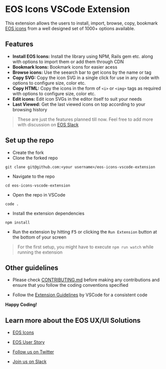 # EOS Icons VSCode Extension

This extension allows the users to install, import, browse, copy, bookmark [EOS icons](https://eos-icons.com/) from a well designed set of 1000+ options available.

## Features

- **Install EOS Icons:** Install the library using NPM, Rails gem etc. along with options to import them or add them through CDN
- **Bookmark Icons:** Bookmark icons for easier acess
- **Browse icons:** Use the seearch bar to get icons by the name or tag
- **Copy SVG:** Copy the icon SVG in a single click for use in any code with options to configure size, color etc.
- **Copy HTML:** Copy the icons in the form of `<i>` or `<img>` tags as required with options to configure size, color etc.
- **Edit icons:** Edit icon SVGs in the editor itself to suit your needs
- **Last Viewed:** Get the last viewed icons on top according to your browsing history

> These are just the features planned till now. Feel free to add more with discussion on [EOS Slack](https://slack.eosdesignsystem.com/)


## Set up the repo

- Create the fork 
- Clone the forked repo 
``` shell
git clone git@github.com:<your username>/eos-icons-vscode-extension
```
- Navigate to the repo
``` shell
cd eos-icons-vscode-extension
```
- Open the repo in VSCode
``` shell
code .
```
- Install the extension dependencies
``` shell
npm install
```
- Run the extension by hitting <kbd>F5</kbd> or clicking the `Run Extension` button at the bottom of your screen

> For the first setup, you might have to execute `npm run watch` while running the extension


## Other guidelines

- Please check [CONTRIBUTING.md](/#) before making any contributions and ensure that you follow the coding conventions specified

* Follow the [Extension Guidelines](https://code.visualstudio.com/api/references/extension-guidelines) by VSCode for a consistent code


**Happy Coding!**

## Learn more about the EOS UX/UI Solutions

- [EOS Icons](https://eos-icons.com)

- [EOS User Story](https://userstory.site)

- [Follow us on Twitter](https://twitter.com/eos_uxui)

- [Join us on Slack](https://slack.userstory.site)

